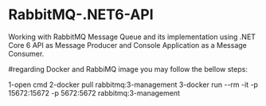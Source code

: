 # RabbitMQ-.NET6-API
Working with RabbitMQ Message Queue and its implementation using .NET Core 6 API as Message Producer and Console Application as a Message Consumer.

#regarding Docker and RabbiMQ image you may follow the bellow steps:

1-open cmd
2-docker pull rabbitmq:3-management
3-docker run --rm -it -p 15672:15672 -p 5672:5672 rabbitmq:3-management
